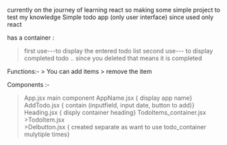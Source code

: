 currently on the journey of learning react so making some simple project to test my knowledge
Simple todo app  (only user interface) since used only react

has a container :
>first use---to display the entered  todo list
>second use--- to display completed todo .. since you deleted that means it is completed

Functions:-
          >  You can add items
          > remove the item

Components :-
>App.jsx           main component
>AppName.jsx       { display app name}
>AddTodo.jsx      {   contain (inputfield, input date, button to add)}
>Heading.jsx       {  disply container heading}
>TodoItems_container.jsx        
    >TodoItem.jsx     
    >Delbutton.jsx    { created separate as want to use todo_container  mulytiple times}




